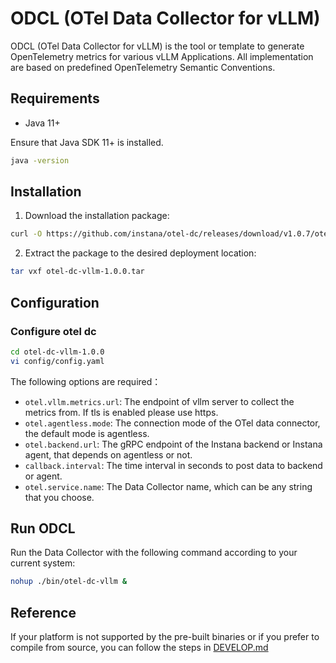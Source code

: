 # ODCL (OTel Data Collector for vLLM)

ODCL (OTel Data Collector for vLLM) is the tool or template to generate OpenTelemetry metrics for various vLLM Applications. All implementation are based on predefined OpenTelemetry Semantic Conventions.

## Requirements

- Java 11+

Ensure that Java SDK 11+ is installed.
```bash
java -version
```

## Installation

1) Download the installation package:
```bash
curl -O https://github.com/instana/otel-dc/releases/download/v1.0.7/otel-dc-vllm-1.0.0.tar
```
2) Extract the package to the desired deployment location:
```bash
tar vxf otel-dc-vllm-1.0.0.tar
```

## Configuration

### Configure otel dc
```bash
cd otel-dc-vllm-1.0.0
vi config/config.yaml
```
The following options are required：
- `otel.vllm.metrics.url`: The endpoint of vllm server to collect the metrics from. If tls is enabled please use https.
- `otel.agentless.mode`: The connection mode of the OTel data connector, the default mode is agentless.
- `otel.backend.url`: The gRPC endpoint of the Instana backend or Instana agent, that depends on agentless or not.
- `callback.interval`: The time interval in seconds to post data to backend or agent.
- `otel.service.name`: The Data Collector name, which can be any string that you choose.

## Run ODCL
Run the Data Collector with the following command according to your current system:
```bash
nohup ./bin/otel-dc-vllm &
```

## Reference
If your platform is not supported by the pre-built binaries or if you prefer to compile from source, you can follow the steps in [DEVELOP.md](DEVELOP.md)
